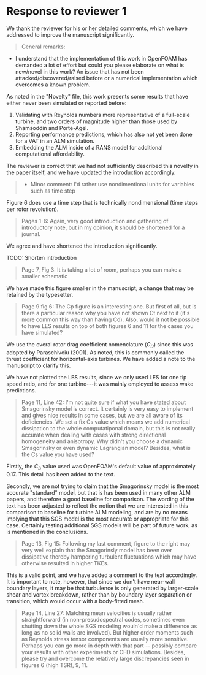 # Response to reviewer 1

We thank the reviewer for his or her detailed comments, which we have addressed
to improve the manuscript significantly.

>General remarks:
- I understand that the implementation of this work in OpenFOAM has demanded a lot of effort but could you please elaborate on what is new/novel in this work? An issue that has not been attacked/discovered/raised before or a numerical implementation which overcomes a known problem.

As noted in the "Novelty" file, this work presents some results that have either never been simulated or reported before:

1. Validating with Reynolds numbers more representative of a full-scale turbine, and two orders of magnitude higher than those used by Shamsoddin and Porte-Agel.
2. Reporting performance predictions, which has also not yet been done for a VAT in an ALM simulation.
3. Embedding the ALM inside of a RANS model for additional computational affordability.

The reviewer is correct that we had not sufficiently described this novelty in
the paper itself, and we have updated the introduction accordingly.

>- Minor comment: I'd rather use nondimentional units for variables such as time step

Figure 6 does use a time step that is technically nondimensional (time steps per rotor revolution).

>Pages 1-6: Again, very good introduction and gathering of introductory note,
but in my opinion, it should be shortened for a journal.

We agree and have shortened the introduction significantly.

TODO: Shorten introduction

>Page 7, Fig 3: It is taking a lot of room, perhaps you can make a smaller
schematic

We have made this figure smaller in the manuscript, a change that may be
retained by the typesetter.

>Page 9 fig 6: The Cp figure is an interesting one. But first of all, but is
there a particular reason why you have not shown Ct next to it (it's more common
this way than having Cd). Also, would it not be possible to have LES results on
top of both figures 6 and 11 for the cases you have simulated?

We use the overal rotor drag coefficient nomenclature ($C_D$) since this was
adopted by Paraschivoiu (2001). As noted, this is commonly called the thrust
coefficient for horizontal-axis turbines. We have added a note to the manuscript
to clarify this.

We have not plotted the LES results, since we only used LES for one tip speed
ratio, and for one turbine---it was mainly employed to assess wake predictions.

>Page 11, Line 42: I'm not quite sure if what you have stated about Smagorinsky
model is correct. It certainly is very easy to implement and gives nice results
in some cases, but we are all aware of its deficiencies. We set a fix Cs value
which means we add numerical dissipation to the whole computatiponal domain, but
this is not really accurate when dealing with cases with strong directional
homogeneity and anisotropy. Why didn't you choose a dynamic Smagorinsky or even
dynamic Lagrangian model? Besides, what is the Cs value you have used?

Firstly, the $C_S$ value used was OpenFOAM's default value of approximately
0.17. This detail has been added to the text.

Secondly, we are not trying to claim that the Smagorinsky model is the most
accurate "standard" model, but that is has been used in many other ALM papers,
and therefore a good baseline for comparison. The wording of the text has been
adjusted to reflect the notion that we are interested in this comparison to
baseline for turbine ALM modeling, and are by no means implying that this SGS
model is the most accurate or appropriate for this case. Certainly testing
additional SGS models will be part of future work, as is mentioned in the
conclusions.

>Page 13, Fig 15: Following my last comment, figure to the right may very well
explain that the Smagorinsly model has been over dissipative thereby hampering
turbulent fluctuations which may have otherwise resulted in higher TKEs.

This is a valid point, and we have added a comment to the text accordingly. It
is important to note, however, that since we don't have near-wall boundary
layers, it may be that turbulence is only generated by larger-scale shear and
vortex breakdown, rather than by boundary layer separation or transition, which
would occur with a body-fitted mesh.

>Page 14, Line 27: Matching mean velocities is usually rather straightforward
(in non-presudospectral codes, sometimes even shutting down the whole SGS
modeling wouln'd make a difference as long as no solid walls are involved). But
higher order moments such as Reynolds stress tensor components are usually more
sensitive. Perhaps you can go more in depth with that part -- possibly compare
your results with other experiments or CFD simulations. Besides, please try and
overcome the relatively large discrepancies seen in figures 6 (high TSR), 9, 11.
